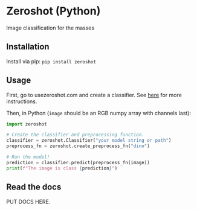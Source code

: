 # Zeroshot (Python)
Image classification for the masses

## Installation
Install via pip: `pip install zeroshot`

## Usage
First, go to usezeroshot.com and create a classifier. See [here]() for more instructions.

Then, in Python (`image` should be an RGB numpy array with channels last):

```python
import zeroshot

# Create the classifier and preprocessing function.
classifier = zeroshot.Classifier("your model string or path")
preprocess_fn = zeroshot.create_preprocess_fn("dino")

# Run the model!
prediction = classifier.predict(preprocess_fn(image))
print(f"The image is class {prediction}")
```

## Read the docs
PUT DOCS HERE.